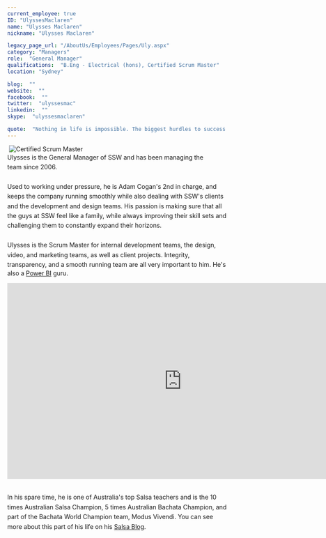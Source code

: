 ```yaml
---
current_employee: true
ID: "UlyssesMaclaren"
name: "Ulysses Maclaren"
nickname: "Ulysses Maclaren"

legacy_page_url: "/AboutUs/Employees/Pages/Uly.aspx"
category: "Managers"
role:  "General Manager"
qualifications:  "B.Eng - Electrical (hons), Certified Scrum Master"
location: "Sydney"

blog:  ""
website:  ""
facebook:  ""
twitter:  "ulyssesmac"
linkedin:  ""
skype:  "ulyssesmaclaren"

quote:  "Nothing in life is impossible. The biggest hurdles to success in life are inaction and fear of failure."
---
```


​​​​​​ ![Certified Scrum Master](/Images/Bio/ScrumMasterCertification.jpg)   
 <span style="line-height:1.6;">Ulysses is the General Manager of SSW and has been managing the team since 2006.   
</span><span style="line-height:1.6;">  
Used to working under pressure, he is Adam Cogan's 2nd in charge, and keeps the company running smoothly while also dealing with SSW's clients and the development and design teams. </span><span style="line-height:1.6;">His passion is making sure that all the guys at SSW feel like a family, while always improving their skill sets and challenging them to constantly expand their horizons.  
</span><span style="line-height:1.6;">  
Ulysses is the Scrum Master for internal development teams, the design, video, and marketing teams, as well as client projects. Integrity, transparency, and a smoo</span>th running team are all very important to him. He's also a [Power BI](http://adamcogan.com/2016/10/13/power-bi-no-more-guessing/) guru. 
<div class="ms-rtestate-read ms-rte-embedcode ms-rte-embedil ms-rtestate-notify s4-wpActive">
   <iframe width="800" height="450" src="https://www.youtube.com/embed/Y4tvF0DWEec" frameborder="0"></iframe> </div>

 <span style="line-height:1.6;">  
</span>

 <span style="line-height:1.6;">​In his spare time, he is one of Australia's top Salsa teachers and is the 10​ times Australian Salsa Champion, 5 times Australian Bachata Champion, and part of the Bachata World Champion team, Modus Vivendi. You can see more about this part of his life on his </span>[Salsa Blog](http://salsaulysses.wordpress.com/)<span style="line-height:1.6;">.</span>